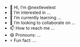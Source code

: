 - 👋 Hi, I’m @nextlevelest
- 👀 I’m interested in ...
- 🌱 I’m currently learning ...
- 💞️ I’m looking to collaborate on ...
- 📫 How to reach me ...
- 😄 Pronouns: ...
- ⚡ Fun fact: ...

<!---
nextlevelest/nextlevelest is a ✨ special ✨ repository because its `README.md` (this file) appears on your GitHub profile.
You can click the Preview link to take a look at your changes.
--->
